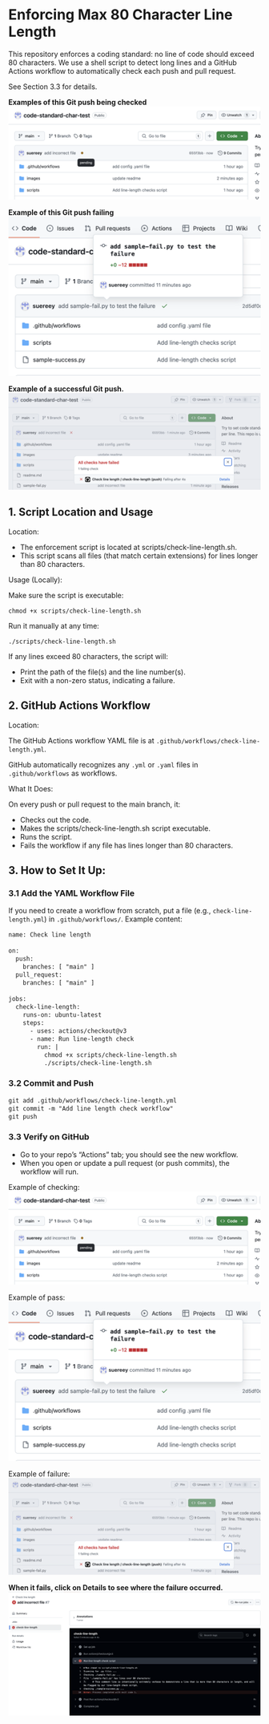 # Enforcing Max 80 Character Line Length
This repository enforces a coding standard: no line of code should exceed 80 characters. We use a shell script to detect long lines and a GitHub Actions workflow to automatically check each push and pull request.

See Section 3.3 for details. 

**Examples of this Git push being checked**
![alt text](images/checking.png)

**Example of this Git push failing**
![alt text](images/pass.png)

**Example of a successful Git push.**
![alt text](images/fail.png)


## 1. Script Location and Usage
Location:
- The enforcement script is located at scripts/check-line-length.sh.
- This script scans all files (that match certain extensions) for lines longer than 80 characters.

Usage (Locally):

Make sure the script is executable:
```
chmod +x scripts/check-line-length.sh
```
Run it manually at any time:
```
./scripts/check-line-length.sh
```

If any lines exceed 80 characters, the script will:
- Print the path of the file(s) and the line number(s).
- Exit with a non-zero status, indicating a failure.

## 2. GitHub Actions Workflow
Location:

The GitHub Actions workflow YAML file is at ```.github/workflows/check-line-length.yml```.

GitHub automatically recognizes any ```.yml``` or ```.yaml``` files in ```.github/workflows``` as workflows.

What It Does:

On every push or pull request to the main branch, it:
- Checks out the code.
- Makes the scripts/check-line-length.sh script executable.
- Runs the script.
- Fails the workflow if any file has lines longer than 80 characters.

## 3. How to Set It Up:

### 3.1 Add the YAML Workflow File

If you need to create a workflow from scratch, put a file (e.g., ```check-line-length.yml```) in ```.github/workflows/```.
Example content:
```
name: Check line length

on:
  push:
    branches: [ "main" ]
  pull_request:
    branches: [ "main" ]

jobs:
  check-line-length:
    runs-on: ubuntu-latest
    steps:
      - uses: actions/checkout@v3
      - name: Run line-length check
        run: |
          chmod +x scripts/check-line-length.sh
          ./scripts/check-line-length.sh
```

### 3.2 Commit and Push
```
git add .github/workflows/check-line-length.yml
git commit -m "Add line length check workflow"
git push
```

### 3.3 Verify on GitHub
- Go to your repo’s “Actions” tab; you should see the new workflow.
- When you open or update a pull request (or push commits), the workflow will run.

Example of checking:
![alt text](images/checking.png)

Example of pass:
![alt text](images/pass.png)

Example of failure:
![alt text](images/fail.png)

**When it fails, click on Details to see where the failure occurred.**
![alt text](images/fail-details.png)